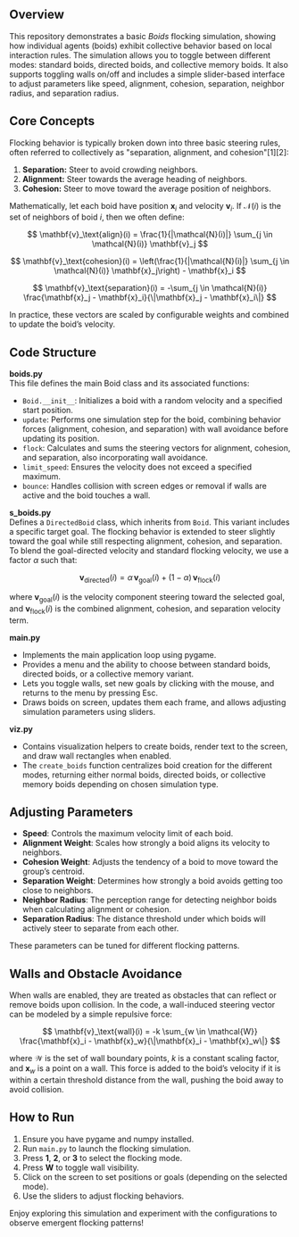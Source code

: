 ## Overview
This repository demonstrates a basic *Boids* flocking simulation, showing how individual agents (boids) exhibit collective behavior based on local interaction rules. The simulation allows you to toggle between different modes: standard boids, directed boids, and collective memory boids. It also supports toggling walls on/off and includes a simple slider-based interface to adjust parameters like speed, alignment, cohesion, separation, neighbor radius, and separation radius.

## Core Concepts
Flocking behavior is typically broken down into three basic steering rules, often referred to collectively as "separation, alignment, and cohesion"[1][2]:

1. **Separation:** Steer to avoid crowding neighbors.
2. **Alignment:** Steer towards the average heading of neighbors.
3. **Cohesion:** Steer to move toward the average position of neighbors.

Mathematically, let each boid have position $\mathbf{x}_i$ and velocity $\mathbf{v}_i$. If $\mathcal{N}(i)$ is the set of neighbors of boid $i$, then we often define:

$$
\mathbf{v}_\text{align}(i) = \frac{1}{|\mathcal{N}(i)|} \sum_{j \in \mathcal{N}(i)} \mathbf{v}_j
$$


$$
\mathbf{v}_\text{cohesion}(i) = \left(\frac{1}{|\mathcal{N}(i)|} \sum_{j \in \mathcal{N}(i)} \mathbf{x}_j\right) - \mathbf{x}_i
$$


$$
\mathbf{v}_\text{separation}(i) = -\sum_{j \in \mathcal{N}(i)} \frac{\mathbf{x}_j - \mathbf{x}_i}{\|\mathbf{x}_j - \mathbf{x}_i\|}
$$


In practice, these vectors are scaled by configurable weights and combined to update the boid’s velocity.

## Code Structure

**boids.py**  
This file defines the main Boid class and its associated functions:
- `Boid.__init__`: Initializes a boid with a random velocity and a specified start position.  
- `update`: Performs one simulation step for the boid, combining behavior forces (alignment, cohesion, and separation) with wall avoidance before updating its position.  
- `flock`: Calculates and sums the steering vectors for alignment, cohesion, and separation, also incorporating wall avoidance.  
- `limit_speed`: Ensures the velocity does not exceed a specified maximum.  
- `bounce`: Handles collision with screen edges or removal if walls are active and the boid touches a wall.

**s_boids.py**  
Defines a `DirectedBoid` class, which inherits from `Boid`. This variant includes a specific target goal. The flocking behavior is extended to steer slightly toward the goal while still respecting alignment, cohesion, and separation. To blend the goal-directed velocity and standard flocking velocity, we use a factor $\alpha$ such that:

$$
\mathbf{v}_\text{directed}(i) = \alpha \,\mathbf{v}_\text{goal}(i) + (1 - \alpha)\,\mathbf{v}_\text{flock}(i)
$$


where $\mathbf{v}_\text{goal}(i)$ is the velocity component steering toward the selected goal, and $\mathbf{v}_\text{flock}(i)$ is the combined alignment, cohesion, and separation velocity term.

**main.py**  
- Implements the main application loop using pygame.  
- Provides a menu and the ability to choose between standard boids, directed boids, or a collective memory variant.  
- Lets you toggle walls, set new goals by clicking with the mouse, and returns to the menu by pressing Esc.  
- Draws boids on screen, updates them each frame, and allows adjusting simulation parameters using sliders.

**viz.py**  
- Contains visualization helpers to create boids, render text to the screen, and draw wall rectangles when enabled.  
- The `create_boids` function centralizes boid creation for the different modes, returning either normal boids, directed boids, or collective memory boids depending on chosen simulation type.

## Adjusting Parameters
- **Speed**: Controls the maximum velocity limit of each boid.  
- **Alignment Weight**: Scales how strongly a boid aligns its velocity to neighbors.  
- **Cohesion Weight**: Adjusts the tendency of a boid to move toward the group’s centroid.  
- **Separation Weight**: Determines how strongly a boid avoids getting too close to neighbors.  
- **Neighbor Radius**: The perception range for detecting neighbor boids when calculating alignment or cohesion.  
- **Separation Radius**: The distance threshold under which boids will actively steer to separate from each other.  

These parameters can be tuned for different flocking patterns.

## Walls and Obstacle Avoidance
When walls are enabled, they are treated as obstacles that can reflect or remove boids upon collision. In the code, a wall-induced steering vector can be modeled by a simple repulsive force:

$$
\mathbf{v}_\text{wall}(i) = -k \sum_{w \in \mathcal{W}} \frac{\mathbf{x}_i - \mathbf{x}_w}{\|\mathbf{x}_i - \mathbf{x}_w\|}
$$


where $\mathcal{W}$ is the set of wall boundary points, $k$ is a constant scaling factor, and $\mathbf{x}_w$ is a point on a wall. This force is added to the boid’s velocity if it is within a certain threshold distance from the wall, pushing the boid away to avoid collision.

## How to Run
1. Ensure you have pygame and numpy installed.  
2. Run `main.py` to launch the flocking simulation.  
3. Press **1**, **2**, or **3** to select the flocking mode.  
4. Press **W** to toggle wall visibility.  
5. Click on the screen to set positions or goals (depending on the selected mode).  
6. Use the sliders to adjust flocking behaviors.

Enjoy exploring this simulation and experiment with the configurations to observe emergent flocking patterns!
